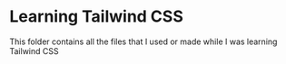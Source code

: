 # Learning Tailwind CSS
This folder contains all the files that I used or made while I was learning Tailwind CSS